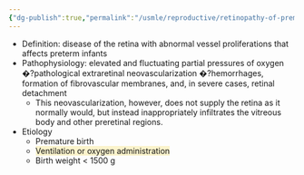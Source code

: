 ```yaml
---
{"dg-publish":true,"permalink":"/usmle/reproductive/retinopathy-of-prematurity/"}
---
```


- Definition: disease of the retina with abnormal vessel proliferations that affects preterm infants
- Pathophysiology: elevated and fluctuating partial pressures of oxygen �?pathological extraretinal neovascularization �?hemorrhages, formation of fibrovascular membranes, and, in severe cases, retinal detachment 
	- This neovascularization, however, does not supply the retina as it normally would, but instead inappropriately infiltrates the vitreous body and other preretinal regions.
- Etiology
	- Premature birth
	- <span style="background:rgba(240, 200, 0, 0.2)">Ventilation or oxygen administration</span>
	- Birth weight < 1500 g


